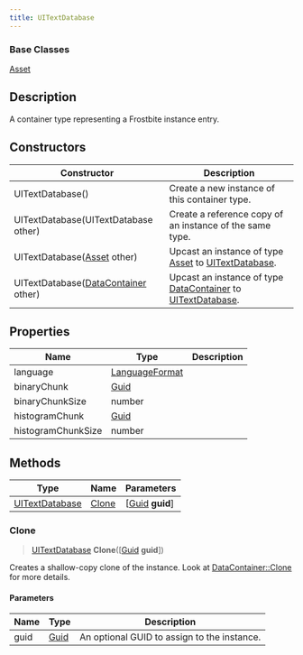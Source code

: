 ```yaml
---
title: UITextDatabase
---
```

### Base Classes

[Asset](Asset)

## Description

A container type representing a Frostbite instance entry.

## Constructors

| Constructor                                                               | Description                                                                                                         |
| ------------------------------------------------------------------------- | ------------------------------------------------------------------------------------------------------------------- |
| UITextDatabase()                                                          | Create a new instance of this container type.                                                                       |
| UITextDatabase(UITextDatabase other)                                      | Create a reference copy of an instance of the same type.                                                            |
| UITextDatabase([Asset](Asset) other)                                      | Upcast an instance of type [Asset](Asset) to [UITextDatabase](UITextDatabase).                                      |
| UITextDatabase([DataContainer](/vext/ref/shared/class/datacontainer) other) | Upcast an instance of type [DataContainer](/vext/ref/shared/class/datacontainer) to [UITextDatabase](UITextDatabase). |

## Properties

| Name               | Type                              | Description |
| ------------------ | --------------------------------- | ----------- |
| language           | [LanguageFormat](LanguageFormat)  |             |
| binaryChunk        | [Guid](/vext/ref/shared/class/Guid) |             |
| binaryChunkSize    | number                            |             |
| histogramChunk     | [Guid](/vext/ref/shared/class/Guid) |             |
| histogramChunkSize | number                            |             |

## Methods

| Type                             | Name            | Parameters                                     |
| -------------------------------- | --------------- | ---------------------------------------------- |
| [UITextDatabase](UITextDatabase) | [Clone](#clone) | \[[Guid](/vext/ref/shared/class/guid) **guid**\] |

### Clone

> [UITextDatabase](UITextDatabase) **Clone**(\[[Guid](/vext/ref/shared/class/guid) **guid**\])

Creates a shallow-copy clone of the instance. Look at [DataContainer::Clone](/vext/ref/shared/class/datacontainer#clone) for more details.

#### Parameters

| Name | Type         | Description                                 |
| ---- | ------------ | ------------------------------------------- |
| guid | [Guid](Guid) | An optional GUID to assign to the instance. |
